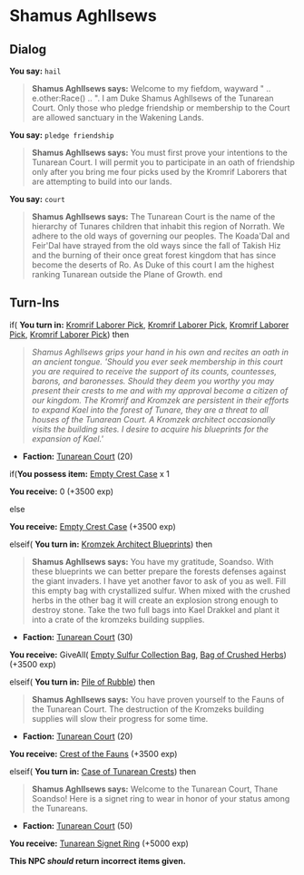 # Shamus Aghllsews
## Dialog

**You say:** `hail`



>**Shamus Aghllsews says:** Welcome to my fiefdom, wayward " .. e.other:Race() .. ". I am Duke Shamus Aghllsews of the Tunarean Court. Only those who pledge friendship or membership to the Court are allowed sanctuary in the Wakening Lands.

**You say:** `pledge friendship`



>**Shamus Aghllsews says:** You must first prove your intentions to the Tunarean Court. I will permit you to participate in an oath of friendship only after you bring me four picks used by the Kromrif Laborers that are attempting to build into our lands.

**You say:** `court`



>**Shamus Aghllsews says:** The Tunarean Court is the name of the hierarchy of Tunares children that inhabit this region of Norrath. We adhere to the old ways of governing our peoples. The Koada'Dal and Feir'Dal have strayed from the old ways since the fall of Takish Hiz and the burning of their once great forest kingdom that has since become the deserts of Ro. As Duke of this court I am the highest ranking Tunarean outside the Plane of Growth.
end



## Turn-Ins





if( **You turn in:** [Kromrif Laborer Pick](/item/30220), [Kromrif Laborer Pick](/item/30220), [Kromrif Laborer Pick](/item/30220), [Kromrif Laborer Pick](/item/30220)) then


>*Shamus Aghllsews grips your hand in his own and recites an oath in an ancient tongue. 'Should you ever seek membership in this court you are required to receive the support of its counts, countesses, barons, and baronesses. Should they deem you worthy you may present their crests to me and with my approval become a citizen of our kingdom. The Kromrif and Kromzek are persistent in their efforts to expand Kael into the forest of Tunare, they are a threat to all houses of the Tunarean Court. A Kromzek architect occasionally visits the building sites. I desire to acquire his blueprints for the expansion of Kael.'*


* __Faction:__ [Tunarean Court](/faction/449) (20)


if(**You possess item:**  [Empty Crest Case](/item/17865) x 1



 **You receive:** 0 (+3500 exp)


else



 **You receive:**  [Empty Crest Case](/item/17865) (+3500 exp)


elseif( **You turn in:** [Kromzek Architect Blueprints](/item/30222)) then


>**Shamus Aghllsews says:** You have my gratitude, Soandso. With these blueprints we can better prepare the forests defenses against the giant invaders. I have yet another favor to ask of you as well. Fill this empty bag with crystallized sulfur. When mixed with the crushed herbs in the other bag it will create an explosion strong enough to destroy stone. Take the two full bags into Kael Drakkel and plant it into a crate of the kromzeks building supplies.


* __Faction:__ [Tunarean Court](/faction/449) (30)


 **You receive:** GiveAll( [Empty Sulfur Collection Bag](/item/17862), [Bag of Crushed Herbs](/item/24860)) (+3500 exp)

elseif( **You turn in:** [Pile of Rubble](/item/22855)) then


>**Shamus Aghllsews says:** You have proven yourself to the Fauns of the Tunarean Court. The destruction of the Kromzeks building supplies will slow their progress for some time.


* __Faction:__ [Tunarean Court](/faction/449) (20)


 **You receive:**  [Crest of the Fauns](/item/24865) (+3500 exp)

elseif( **You turn in:** [Case of Tunarean Crests](/item/1095)) then


>**Shamus Aghllsews says:** Welcome to the Tunarean Court, Thane Soandso! Here is a signet ring to wear in honor of your status among the Tunareans.


* __Faction:__ [Tunarean Court](/faction/449) (50)


 **You receive:**  [Tunarean Signet Ring](/item/8950) (+5000 exp)

**This NPC *should* return incorrect items given.**
